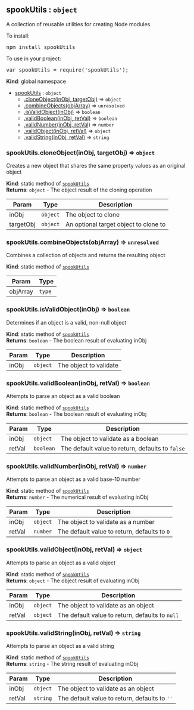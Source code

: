 <a name="spookUtils"></a>

## spookUtils : <code>object</code>
<p>A collection of reusable utilities for creating Node modules</p>
 <p>To install:</p>
 <pre>npm install spookUtils</pre>
 <p>To use in your project:</p>
 <pre>var spookUtils = require('spookUtils');</pre>

**Kind**: global namespace  

* [spookUtils](#spookUtils) : <code>object</code>
    * [.cloneObject(inObj, targetObj)](#spookUtils.cloneObject) ⇒ <code>object</code>
    * [.combineObjects(objArray)](#spookUtils.combineObjects) ⇒ <code>unresolved</code>
    * [.isValidObject(inObj)](#spookUtils.isValidObject) ⇒ <code>boolean</code>
    * [.validBoolean(inObj, retVal)](#spookUtils.validBoolean) ⇒ <code>boolean</code>
    * [.validNumber(inObj, retVal)](#spookUtils.validNumber) ⇒ <code>number</code>
    * [.validObject(inObj, retVal)](#spookUtils.validObject) ⇒ <code>object</code>
    * [.validString(inObj, retVal)](#spookUtils.validString) ⇒ <code>string</code>

<a name="spookUtils.cloneObject"></a>

### spookUtils.cloneObject(inObj, targetObj) ⇒ <code>object</code>
Creates a new object that shares the same property values as an original object

**Kind**: static method of <code>[spookUtils](#spookUtils)</code>  
**Returns**: <code>object</code> - The object result of the cloning operation  

| Param | Type | Description |
| --- | --- | --- |
| inObj | <code>object</code> | The object to clone |
| targetObj | <code>object</code> | An optional target object to clone to |

<a name="spookUtils.combineObjects"></a>

### spookUtils.combineObjects(objArray) ⇒ <code>unresolved</code>
Combines a collection of objects and returns the resulting object

**Kind**: static method of <code>[spookUtils](#spookUtils)</code>  

| Param | Type |
| --- | --- |
| objArray | <code>type</code> | 

<a name="spookUtils.isValidObject"></a>

### spookUtils.isValidObject(inObj) ⇒ <code>boolean</code>
Determines if an object is a valid, non-null object

**Kind**: static method of <code>[spookUtils](#spookUtils)</code>  
**Returns**: <code>boolean</code> - The boolean result of evaluating inObj  

| Param | Type | Description |
| --- | --- | --- |
| inObj | <code>object</code> | The object to validate |

<a name="spookUtils.validBoolean"></a>

### spookUtils.validBoolean(inObj, retVal) ⇒ <code>boolean</code>
Attempts to parse an object as a valid boolean

**Kind**: static method of <code>[spookUtils](#spookUtils)</code>  
**Returns**: <code>boolean</code> - The boolean result of evaluating inObj  

| Param | Type | Description |
| --- | --- | --- |
| inObj | <code>object</code> | The object to validate as a boolean |
| retVal | <code>boolean</code> | The default value to return, defaults to `false` |

<a name="spookUtils.validNumber"></a>

### spookUtils.validNumber(inObj, retVal) ⇒ <code>number</code>
Attempts to parse an object as a valid base-10 number

**Kind**: static method of <code>[spookUtils](#spookUtils)</code>  
**Returns**: <code>number</code> - The numerical result of evaluating inObj  

| Param | Type | Description |
| --- | --- | --- |
| inObj | <code>object</code> | The object to validate as a number |
| retVal | <code>number</code> | The default value to return, defaults to `0` |

<a name="spookUtils.validObject"></a>

### spookUtils.validObject(inObj, retVal) ⇒ <code>object</code>
Attempts to parse an object as a valid object

**Kind**: static method of <code>[spookUtils](#spookUtils)</code>  
**Returns**: <code>object</code> - The object result of evaluating inObj  

| Param | Type | Description |
| --- | --- | --- |
| inObj | <code>object</code> | The object to validate as an object |
| retVal | <code>object</code> | The default value to return, defaults to `null` |

<a name="spookUtils.validString"></a>

### spookUtils.validString(inObj, retVal) ⇒ <code>string</code>
Attempts to parse an object as a valid string

**Kind**: static method of <code>[spookUtils](#spookUtils)</code>  
**Returns**: <code>string</code> - The string result of evaluating inObj  

| Param | Type | Description |
| --- | --- | --- |
| inObj | <code>object</code> | The object to validate as an object |
| retVal | <code>string</code> | The default value to return, defaults to `''` |

